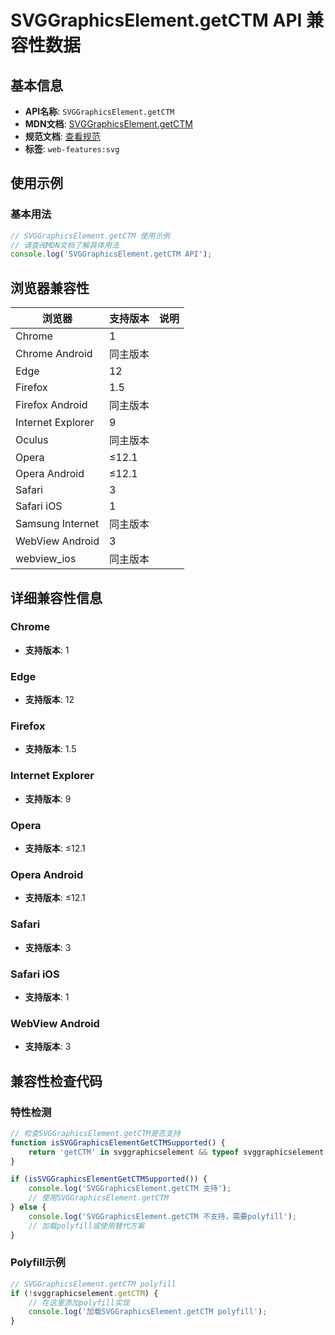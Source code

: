 # SVGGraphicsElement.getCTM API 兼容性数据

## 基本信息

- **API名称**: `SVGGraphicsElement.getCTM`
- **MDN文档**: [SVGGraphicsElement.getCTM](https://developer.mozilla.org/docs/Web/API/SVGGraphicsElement/getCTM)
- **规范文档**: [查看规范](https://svgwg.org/svg2-draft/types.html#__svg__SVGGraphicsElement__getCTM)
- **标签**: `web-features:svg`

## 使用示例

### 基本用法

```javascript
// SVGGraphicsElement.getCTM 使用示例
// 请查阅MDN文档了解具体用法
console.log('SVGGraphicsElement.getCTM API');
```

## 浏览器兼容性

| 浏览器 | 支持版本 | 说明 |
|--------|----------|------|
| Chrome | 1 |  |
| Chrome Android | 同主版本 |  |
| Edge | 12 |  |
| Firefox | 1.5 |  |
| Firefox Android | 同主版本 |  |
| Internet Explorer | 9 |  |
| Oculus | 同主版本 |  |
| Opera | ≤12.1 |  |
| Opera Android | ≤12.1 |  |
| Safari | 3 |  |
| Safari iOS | 1 |  |
| Samsung Internet | 同主版本 |  |
| WebView Android | 3 |  |
| webview_ios | 同主版本 |  |

## 详细兼容性信息

### Chrome

- **支持版本**: 1

### Edge

- **支持版本**: 12

### Firefox

- **支持版本**: 1.5

### Internet Explorer

- **支持版本**: 9

### Opera

- **支持版本**: ≤12.1

### Opera Android

- **支持版本**: ≤12.1

### Safari

- **支持版本**: 3

### Safari iOS

- **支持版本**: 1

### WebView Android

- **支持版本**: 3

## 兼容性检查代码

### 特性检测

```javascript
// 检查SVGGraphicsElement.getCTM是否支持
function isSVGGraphicsElementGetCTMSupported() {
    return 'getCTM' in svggraphicselement && typeof svggraphicselement.getCTM === 'function';
}

if (isSVGGraphicsElementGetCTMSupported()) {
    console.log('SVGGraphicsElement.getCTM 支持');
    // 使用SVGGraphicsElement.getCTM
} else {
    console.log('SVGGraphicsElement.getCTM 不支持，需要polyfill');
    // 加载polyfill或使用替代方案
}
```

### Polyfill示例

```javascript
// SVGGraphicsElement.getCTM polyfill
if (!svggraphicselement.getCTM) {
    // 在这里添加polyfill实现
    console.log('加载SVGGraphicsElement.getCTM polyfill');
}
```

